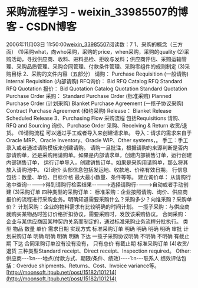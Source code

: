 # 采购流程学习 - weixin_33985507的博客 - CSDN博客
2006年11月03日 11:50:00[weixin_33985507](https://me.csdn.net/weixin_33985507)阅读数：7
1、采购的概念（三方面）
(1)采购what，向who采购，采购的price，when采购，采购的quality 
(2)采购活动，寻找供应商、收料、进料品检、拒收与发料；供应商评估、采购运输管理、采购品质管理、采购合同管理、付款条件管理、采购零组件的规则制定
(3)采购目标
2、采购的文件内容（五部分）
请购：
Purchase Requisition (一般请购)
Internal Requisition (内部请购)
RFQ询价：
Bid RFQ 
Catalog RFQ 
Standard RFQ 
Quotation 报价：
Bid Quotation 
Catalog Quotation 
Standard Quotation
Purchase Order 采购：
Standard Purchase Order (标准采购)
Planned Purchase Order (计划采购)
Blanket Purchase Agreement (一揽子协议采购)
Contract Purchase Agreement (和约采购)
Release：
Blanket Release 
Scheduled Release 
3、Purchasing Flow 采购流程
包括Requisitions 请购、RFQ and Sourcing 询价、Purchase Order 采购、Receiving & Return 收货/退货。
(1)请购流程
可以通过手工或者导入来创建请求单。
导入：请求的需求来自于Oracle MRP、Oracle Inventory、Oracle WIP、Other systems，。
手工：手工录入或者通过请购模板来创建请购。
请购一旦批注，根据请购的来源判断是否内部请购单，还是采购用请购单。如果是内部请求单，创建内部销售订单，运行创建内部销售订单，
运行订单导入，创建销售订单。如果是采购用请购单，那么将其放入请购池中。
(2)询价
头部信息包括发运地、收款地、价格有效日期。
行信息包括：数量、单位、目标价格
最大最小数量、条件等等。
建立询价单：
从请购行池中查询----->得到请购行检索结果----->选择请购行---->自动或者手动创建
(3)采购订单
四种类型的采购订单：
标准采购：企业按照请购、询价、供应商报价的流程进行采购业务。明确知道需要采购什么？采购多少？向谁采购？采购单价？
计划采购：企业的物料需求有比较明确的时间计划。
一揽子采购：与供应商就购买某物品时签订价格折扣协议，需要采购时，发放该采购协议。
合同采购： 企业与某供应商因某种契约关系而制定的，通过标准采购业务流程分批执行。
类型 物品 数量 单价 需求日期 实现方式
标准采购订单 明确 明确 明确 明确 审批
计划采购订单 明确 明确 明确 明确 下达
一揽子采购协议明确 不明确 不明确 有截止期 下达
合同采购订单没有没有没有， 只有总价 有截止期 标准采购订单
(4)收货/退货
三种类型Standard receipt、Direct receipt、Inspection required。
Other:
供应商---1:n---地点(付款方式、期限/条件、绩效)----1:n---联系人
绩效评估包括：Overdue shipments、Returns、Cost、Invoice variance等。
[http://moonsoft.itpub.net/post/15182/101214](http://moonsoft.itpub.net/post/15182/101214)
